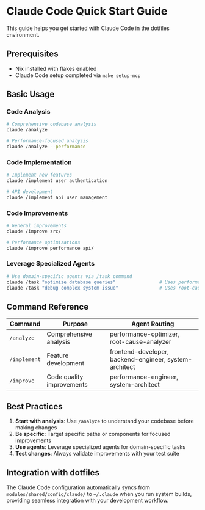 # Claude Code Quick Start Guide

This guide helps you get started with Claude Code in the dotfiles environment.

## Prerequisites

- Nix installed with flakes enabled
- Claude Code setup completed via `make setup-mcp`

## Basic Usage

### Code Analysis

```bash
# Comprehensive codebase analysis
claude /analyze

# Performance-focused analysis
claude /analyze --performance
```

### Code Implementation

```bash
# Implement new features
claude /implement user authentication

# API development
claude /implement api user management
```

### Code Improvements

```bash
# General improvements
claude /improve src/

# Performance optimizations
claude /improve performance api/
```

### Leverage Specialized Agents

```bash
# Use domain-specific agents via /task command
claude /task "optimize database queries"                # Uses performance-optimizer
claude /task "debug complex system issue"               # Uses root-cause-analyzer
```

## Command Reference

| Command      | Purpose                   | Agent Routing                                          |
| ------------ | ------------------------- | ------------------------------------------------------ |
| `/analyze`   | Comprehensive analysis    | performance-optimizer, root-cause-analyzer             |
| `/implement` | Feature development       | frontend-developer, backend-engineer, system-architect |
| `/improve`   | Code quality improvements | performance-engineer, system-architect                 |

## Best Practices

1. **Start with analysis**: Use `/analyze` to understand your codebase before making changes
2. **Be specific**: Target specific paths or components for focused improvements
3. **Use agents**: Leverage specialized agents for domain-specific tasks
4. **Test changes**: Always validate improvements with your test suite

## Integration with dotfiles

The Claude Code configuration automatically syncs from `modules/shared/config/claude/` to `~/.claude` when you run system builds, providing seamless integration with your development workflow.
